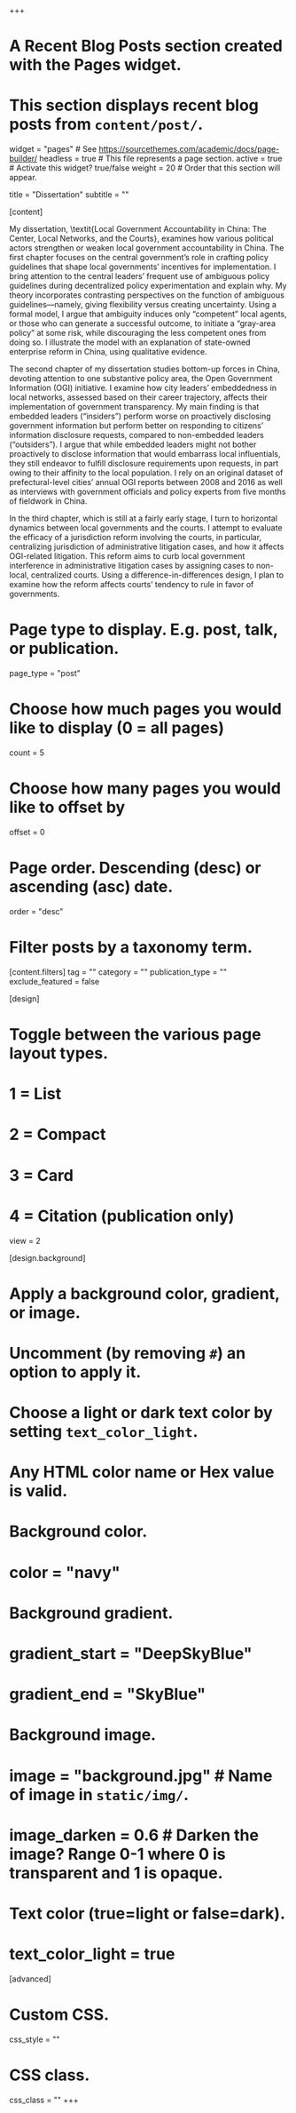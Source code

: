 +++
# A Recent Blog Posts section created with the Pages widget.
# This section displays recent blog posts from `content/post/`.

widget = "pages"  # See https://sourcethemes.com/academic/docs/page-builder/
headless = true  # This file represents a page section.
active = true  # Activate this widget? true/false
weight = 20  # Order that this section will appear.

title = "Dissertation"
subtitle = ""


[content]

My dissertation, \textit{Local Government Accountability in China: The Center, Local Networks, and the Courts}, examines how various political actors strengthen or weaken local government accountability in China. The first chapter focuses on the central government’s role in crafting policy guidelines that shape local governments’ incentives for implementation. I bring attention to the central leaders’ frequent use of ambiguous policy guidelines during decentralized policy experimentation and explain why. My theory incorporates contrasting perspectives on the function of ambiguous guidelines—namely, giving flexibility versus creating uncertainty. Using a formal model, I argue that ambiguity induces only “competent” local agents, or those who can generate a successful outcome, to initiate a “gray-area policy” at some risk, while discouraging the less competent ones from doing so. I illustrate the model with an explanation of state-owned enterprise reform in China, using qualitative evidence. 

The second chapter of my dissertation studies bottom-up forces in China, devoting attention to one substantive policy area, the Open Government Information (OGI) initiative. I examine how city leaders’ embeddedness in local networks, assessed based on their career trajectory, affects their implementation of government transparency. My main finding is that embedded leaders (“insiders”) perform worse on proactively disclosing government information but perform better on responding to citizens’ information disclosure requests, compared to non-embedded leaders (“outsiders”). I argue that while embedded leaders might not bother proactively to disclose information that would embarrass local influentials, they still endeavor to fulfill disclosure requirements upon requests, in part owing to their affinity to the local population. I rely on an original dataset of prefectural-level cities’ annual OGI reports between 2008 and 2016 as well as interviews with government officials and policy experts from five months of fieldwork in China.  

In the third chapter, which is still at a fairly early stage, I turn to horizontal dynamics between local governments and the courts. I attempt to evaluate the efficacy of a jurisdiction reform involving the courts, in particular, centralizing jurisdiction of administrative litigation cases, and how it affects OGI-related litigation. This reform aims to curb local government interference in administrative litigation cases by assigning cases to non-local, centralized courts. Using a difference-in-differences design, I plan to examine how the reform affects courts’ tendency to rule in favor of governments. 


  # Page type to display. E.g. post, talk, or publication.
  page_type = "post"
  
  # Choose how much pages you would like to display (0 = all pages)
  count = 5
  
  # Choose how many pages you would like to offset by
  offset = 0

  # Page order. Descending (desc) or ascending (asc) date.
  order = "desc"

  # Filter posts by a taxonomy term.
  [content.filters]
    tag = ""
    category = ""
    publication_type = ""
    exclude_featured = false
  
[design]
  # Toggle between the various page layout types.
  #   1 = List
  #   2 = Compact
  #   3 = Card
  #   4 = Citation (publication only)
  view = 2
  
[design.background]
  # Apply a background color, gradient, or image.
  #   Uncomment (by removing `#`) an option to apply it.
  #   Choose a light or dark text color by setting `text_color_light`.
  #   Any HTML color name or Hex value is valid.
  
  # Background color.
  # color = "navy"
  
  # Background gradient.
  # gradient_start = "DeepSkyBlue"
  # gradient_end = "SkyBlue"
  
  # Background image.
  # image = "background.jpg"  # Name of image in `static/img/`.
  # image_darken = 0.6  # Darken the image? Range 0-1 where 0 is transparent and 1 is opaque.

  # Text color (true=light or false=dark).
  # text_color_light = true  
  
[advanced]
 # Custom CSS. 
 css_style = ""
 
 # CSS class.
 css_class = ""
+++
